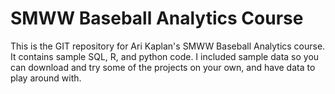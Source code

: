 # SMWW Baseball Analytics Course

This is the GIT repository for Ari Kaplan's SMWW Baseball Analytics course.
It contains sample SQL, R, and python code.
I included sample data so you can download and try some of the projects on your own, and have data to play around with.
